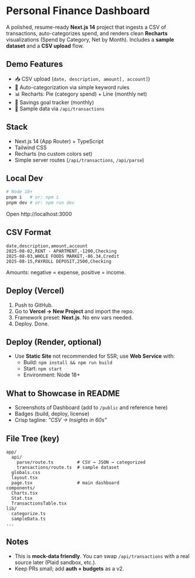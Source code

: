 # Personal Finance Dashboard

A polished, resume-ready **Next.js 14** project that ingests a CSV of transactions, auto-categorizes spend, and renders clean **Recharts** visualizations (Spend by Category, Net by Month). Includes a **sample dataset** and a **CSV upload** flow.

## Demo Features
- 📥 CSV upload (`date, description, amount[, account]`)
- 🧠 Auto-categorization via simple keyword rules
- 📊 Recharts: Pie (category spend) + Line (monthly net)
- 🎯 Savings goal tracker (monthly)
- 🧪 Sample data via `/api/transactions`

## Stack
- Next.js 14 (App Router) + TypeScript
- Tailwind CSS
- Recharts (no custom colors set)
- Simple server routes (`/api/transactions`, `/api/parse`)

## Local Dev
```bash
# Node 18+
pnpm i   # or: npm i
pnpm dev # or: npm run dev
```

Open http://localhost:3000

## CSV Format
```
date,description,amount,account
2025-08-02,RENT - APARTMENT,-1200,Checking
2025-08-03,WHOLE FOODS MARKET,-86.34,Credit
2025-08-15,PAYROLL DEPOSIT,2500,Checking
```
Amounts: negative = expense, positive = income.

## Deploy (Vercel)
1. Push to GitHub.
2. Go to **Vercel → New Project** and import the repo.
3. Framework preset: **Next.js**. No env vars needed.
4. Deploy. Done.

## Deploy (Render, optional)
- Use **Static Site** not recommended for SSR; use **Web Service** with:
  - Build: `npm install && npm run build`
  - Start: `npm start`
  - Environment: Node 18+

## What to Showcase in README
- Screenshots of Dashboard (add to `/public` and reference here)
- Badges (build, deploy, license)
- Crisp tagline: *"CSV → Insights in 60s"*

## File Tree (key)
```
app/
  api/
    parse/route.ts         # CSV → JSON → categorized
    transactions/route.ts  # sample dataset
  globals.css
  layout.tsx
  page.tsx                 # main dashboard
components/
  Charts.tsx
  Stat.tsx
  TransactionsTable.tsx
lib/
  categorize.ts
  sampleData.ts
...
```

## Notes
- This is **mock-data friendly**. You can swap `/api/transactions` with a real source later (Plaid sandbox, etc.).
- Keep PRs small; add **auth + budgets** as a v2.
